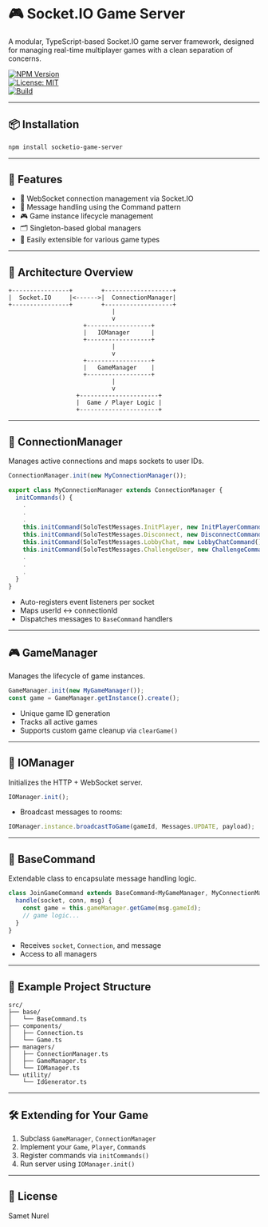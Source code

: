 # 🎮 Socket.IO Game Server

A modular, TypeScript-based Socket.IO game server framework, designed for managing real-time multiplayer games with a clean separation of concerns.

[![NPM Version](https://img.shields.io/npm/v/@your-scope/socketio-game-server.svg)](https://www.npmjs.com/package/@your-scope/socketio-game-server)  
[![License: MIT](https://img.shields.io/badge/License-MIT-blue.svg)](LICENSE)  
[![Build](https://img.shields.io/github/actions/workflow/status/your-org/socketio-game-server/ci.yml?branch=main)](https://github.com/your-org/socketio-game-server/actions)

---

## 📦 Installation

```bash
npm install socketio-game-server
```

---

## 🚀 Features

- 🔌 WebSocket connection management via Socket.IO
- 🧩 Message handling using the Command pattern
- 🎮 Game instance lifecycle management
- 🗂 Singleton-based global managers
- 🔧 Easily extensible for various game types

---

## 🧱 Architecture Overview

```
+----------------+        +-------------------+
|  Socket.IO     |<------>|  ConnectionManager|
+----------------+        +-------------------+
                             |
                             v
                     +------------------+
                     |   IOManager      |
                     +------------------+
                             |
                             v
                     +------------------+
                     |   GameManager    |
                     +------------------+
                             |
                             v
                   +----------------------+
                   |  Game / Player Logic |
                   +----------------------+
```

---

## 📡 ConnectionManager

Manages active connections and maps sockets to user IDs.

```ts
ConnectionManager.init(new MyConnectionManager());

export class MyConnectionManager extends ConnectionManager {
  initCommands() {
    .
    .
    .
    this.initCommand(SoloTestMessages.InitPlayer, new InitPlayerCommand());
    this.initCommand(SoloTestMessages.Disconnect, new DisconnectCommand());
    this.initCommand(SoloTestMessages.LobbyChat, new LobbyChatCommand());
    this.initCommand(SoloTestMessages.ChallengeUser, new ChallengeCommand());
    .
    .
    .
  }
}
```

- Auto-registers event listeners per socket
- Maps userId ↔ connectionId
- Dispatches messages to `BaseCommand` handlers

---

## 🎮 GameManager

Manages the lifecycle of game instances.

```ts
GameManager.init(new MyGameManager());
const game = GameManager.getInstance().create();
```

- Unique game ID generation
- Tracks all active games
- Supports custom game cleanup via `clearGame()`

---

## 🔄 IOManager

Initializes the HTTP + WebSocket server.

```ts
IOManager.init();
```

- Broadcast messages to rooms:

```ts
IOManager.instance.broadcastToGame(gameId, Messages.UPDATE, payload);
```

---

## 🧩 BaseCommand

Extendable class to encapsulate message handling logic.

```ts
class JoinGameCommand extends BaseCommand<MyGameManager, MyConnectionManager> {
  handle(socket, conn, msg) {
    const game = this.gameManager.getGame(msg.gameId);
    // game logic...
  }
}
```

- Receives `socket`, `Connection`, and message
- Access to all managers

---

## 📄 Example Project Structure

```
src/
├── base/
│   └── BaseCommand.ts
├── components/
│   ├── Connection.ts
│   └── Game.ts
├── managers/
│   ├── ConnectionManager.ts
│   ├── GameManager.ts
│   └── IOManager.ts
└── utility/
    └── IdGenerator.ts
```

---

## 🛠 Extending for Your Game

1. Subclass `GameManager`, `ConnectionManager`
2. Implement your `Game`, `Player`, `Command`s
3. Register commands via `initCommands()`
4. Run server using `IOManager.init()`

---

## 📜 License

Samet Nurel
